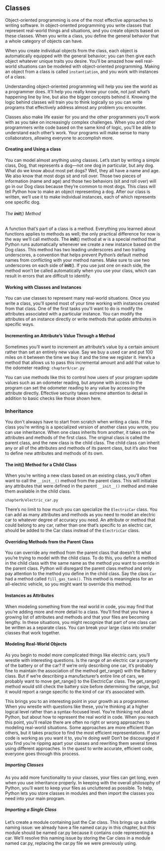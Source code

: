 ## Classes
Object-oriented programming is one of the most effective approaches to writing software.
In object-oriented programming you write classes that represent real-world things
and situations, and you create objects based on these classes. When you write a class, you define the general behavior that a whole category of objects can have.

When you create individual objects from the class, each object is automatically
equipped with the general behavior; you can then give each object
whatever unique traits you desire. You’ll be amazed how well real-world
situations can be modeled with object-oriented programming. Making an object from a class is called `instantiation`, and you work with instances of a class.

Understanding object-oriented programming will help you see the
world as a programmer does. It’ll help you really know your code, not
just what’s happening line by line, but also the bigger concepts behind it.
Knowing the logic behind classes will train you to think logically so you can
write programs that effectively address almost any problem you encounter.

Classes also make life easier for you and the other programmers you’ll
work with as you take on increasingly complex challenges. When you and
other programmers write code based on the same kind of logic, you’ll be
able to understand each other’s work. Your programs will make sense to
many collaborators, allowing everyone to accomplish more.

#### Creating and Using a class
You can model almost anything using classes. Let’s start by writing a simple
class, Dog, that represents a dog—not one dog in particular, but any dog. What do we know about most pet dogs? Well, they all have a name and age.
We also know that most dogs sit and roll over. Those two pieces of information
(name and age) and those two behaviors (sit and roll over) will go
in our Dog class because they’re common to most dogs. This class will tell
Python how to make an object representing a dog. After our class is written,
we’ll use it to make individual instances, each of which represents one specific
dog.

###### The __init__() Method
A function that’s part of a class is a method. Everything you learned about
functions applies to methods as well; the only practical difference for now is
the way we’ll call methods. The __init__() method at w is a special method
that Python runs automatically whenever we create a new instance based
on the Dog class. This method has two leading underscores and two trailing
underscores, a convention that helps prevent Python’s default method
names from conflicting with your method names. Make sure to use two
underscores on each side of __init__(). If you use just one on each side, the
method won’t be called automatically when you use your class, which can
result in errors that are difficult to identify.

#### Working with Classes and Instances
You can use classes to represent many real-world situations. Once you write a class, you'll spend most of your time working with instances created from that class. One of the first tasks you'll want to do is modify the attributes associated with a particular instance. You can modify the attributes of an instance directly or write methods that update attributes in specific ways.

#### Incrementing an Attribute’s Value Through a Method
Sometimes you’ll want to increment an attribute’s value by a certain
amount rather than set an entirely new value. Say we buy a used car and
put 100 miles on it between the time we buy it and the time we register it.
Here’s a method that allows us to pass this incremental amount and add
that value to the odometer reading:
```chapter9/car.py```

You can use methods like this to control how users of your program update values
such as an odometer reading, but anyone with access to the program can set the odometer
reading to any value by accessing the attribute directly. Effective security takes
extreme attention to detail in addition to basic checks like those shown here.

### Inheritance
You don't alwaays have to start from scratch when writing a class. If the class
you’re writing is a specialized version of another class you wrote, you can
use inheritance. When one class inherits from another, it takes on the attributes
and methods of the first class. The original class is called the parent
class, and the new class is the child class. The child class can inherit any
or all of the attributes and methods of its parent class, but it’s also free to
define new attributes and methods of its own.

#### The __init__() Method for a Child Class
When you’re writing a new class based on an existing class, you’ll often
want to call the `__init__()` method from the parent class. This will initialize
any attributes that were defined in the parent `__init__()` method and make
them available in the child class.

```chapter9/electric_car.py```

There’s no limit to how much you can specialize the `ElectricCar` class.
You can add as many attributes and methods as you need to model an electric
car to whatever degree of accuracy you need. An attribute or method
that could belong to any car, rather than one that’s specific to an electric
car, should be added to the Car class instead of the `ElectricCar` class.

#### Overriding Methods from the Parent Class
You can override any method from the parent class that doesn’t fit what
you’re trying to model with the child class. To do this, you define a method
in the child class with the same name as the method you want to override in
the parent class. Python will disregard the parent class method and only
pay attention to the method you define in the child class.
Say the class `Car` had a method called `fill_gas_tank()`. This method is
meaningless for an all-electric vehicle, so you might want to override this
method.

#### Instances as Attributes
When modeling something from the real world in code, you may find that
you’re adding more and more detail to a class. You’ll find that you have a
growing list of attributes and methods and that your files are becoming
lengthy. In these situations, you might recognize that part of one class can
be written as a separate class. You can break your large class into smaller
classes that work together.

#### Modeling Real-World Objects
As you begin to model more complicated things like electric cars, you’ll
wrestle with interesting questions. Is the range of an electric car a property
of the battery or of the car? If we’re only describing one car, it’s probably
fine to maintain the association of the method get_range() with the Battery
class. But if we’re describing a manufacturer’s entire line of cars, we probably
want to move get_range() to the ElectricCar class. The get_range() method
would still check the battery size before determining the range, but it would
report a range specific to the kind of car it’s associated with.

This brings you to an interesting point in your growth as a programmer.
When you wrestle with questions like these, you’re thinking at a higher
logical level rather than a syntax-focused level. You’re thinking not about
Python, but about how to represent the real world in code. When you reach
this point, you’ll realize there are often no right or wrong approaches to
modeling real-world situations. Some approaches are more efficient than
others, but it takes practice to find the most efficient representations. If
your code is working as you want it to, you’re doing well! Don’t be discouraged
if you find you’re ripping apart your classes and rewriting them several
times using different approaches. In the quest to write accurate, efficient
code, everyone goes through this process.

##### Importing Classes
As you add more functionality to your classes, your files can get long, even
when you use inheritance properly. In keeping with the overall philosophy
of Python, you’ll want to keep your files as uncluttered as possible. To help,
Python lets you store classes in modules and then import the classes you
need into your main program.

##### Importing a Single Class
Let’s create a module containing just the Car class. This brings up a subtle
naming issue: we already have a file named car.py in this chapter, but this
module should be named car.py because it contains code representing a car.
We’ll resolve this naming issue by storing the Car class in a module named
car.py, replacing the car.py file we were previously using.